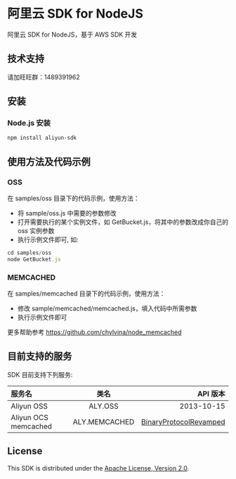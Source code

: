 # 阿里云 SDK for NodeJS

阿里云 SDK for NodeJS，基于 AWS SDK 开发

## 技术支持
请加旺旺群：1489391962

## 安装

### Node.js 安装

```sh
npm install aliyun-sdk
```

## 使用方法及代码示例

### OSS
在 samples/oss 目录下的代码示例，使用方法：
 - 将 sample/oss.js 中需要的参数修改
 - 打开需要执行的某个实例文件，如 GetBucket.js，将其中的参数改成你自己的 oss 实例参数
 - 执行示例文件即可, 如:

 ```javascript
 cd samples/oss
 node GetBucket.js
 ```

### MEMCACHED
在 samples/memcached 目录下的代码示例，使用方法：
 - 修改 sample/memcached/memcached.js，填入代码中所需参数
 - 执行示例文件即可

更多帮助参考 https://github.com/chylvina/node_memcached

## 目前支持的服务

SDK 目前支持下列服务:

| 服务名  | 类名  | API 版本 |
| :------------ |:---------------:| -----:|
| Aliyun OSS      | ALY.OSS | 2013-10-15 |
| Aliyun OCS memcached      | ALY.MEMCACHED        |   [BinaryProtocolRevamped](https://code.google.com/p/memcached/wiki/BinaryProtocolRevamped) |

## License

This SDK is distributed under the
[Apache License, Version 2.0](http://www.apache.org/licenses/LICENSE-2.0).
